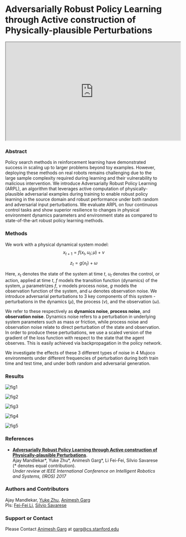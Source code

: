 # Adversarially Robust Policy Learning through Active construction of Physically-plausible Perturbations

<iframe width="560" height="315" src="https://www.youtube.com/embed/yZ-gSsbbzh0?autoplay=0&showinfo=0&controls=2&modestbranding=1&rel=0&theme=light" frameborder="10" allowfullscreen></iframe>

<!---
### Demonstration (click to view)
[![Advesarially Robust Policy Learning](https://img.youtube.com/vi/yZ-gSsbbzh0/0.jpg)](https://www.youtube.com/watch?v=yZ-gSsbbzh0)
--->

### Abstract
Policy search methods in reinforcement learning have demonstrated success in scaling up to larger problems beyond toy examples. However, deploying these methods on real robots remains challenging due to the large sample complexity required during learning and their vulnerability to malicious intervention. We introduce Adversarially Robust Policy Learning (ARPL), an algorithm that leverages active computation of physically-plausible adversarial examples during training to enable robust policy learning in the source domain and robust performance under both random and adversarial input perturbations. We evaluate ARPL on four continuous control tasks and show superior resilience to changes in physical environment dynamics parameters and environment state as compared to state-of-the-art robust policy learning methods.

### Methods
We work with a physical dynamical system model:
$$
x_{t+1} = f(x_t, u_t; \mu) + \nu
$$

$$
z_t = g(x_t) + \omega
$$

Here, $x_t$ denotes the state of the system at time $t$, $u_t$ denotes the control, or action, applied at time $t$, $f$ models the transition function (dynamics) of the system, $\mu$ parametrizes $f$, $\nu$ models process noise, $g$ models the observation function of the system, and $\omega$ denotes observation noise. We introduce adversarial perturbations to 3 key components of this system - perturbations in the dynamics ($\mu$), the process ($\nu$), and the observation ($\omega$). 

We refer to these respectively as **dynamics noise**, **process noise**, and **observation noise**. Dynamics noise refers to a perturbation in underlying system parameters such as mass or friction, while process noise and observation noise relate to direct perturbation of the state and observation. In order to produce these perturbations, we use a scaled version of the gradient of the loss function with respect to the state that the agent observes. This is easily achieved via backpropagation in the policy network.

We investigate the effects of these 3 different types of noise in 4 Mujoco environments under different frequencies of perturbation during both train time and test time, and under both random and adversarial generation.

### Results

![fig1](https://stanfordvl.github.io/ARPL/figs/fig1.png)

![fig2](https://stanfordvl.github.io/ARPL/figs/fig2.png)

![fig3](https://stanfordvl.github.io/ARPL/figs/fig3.png)

![fig4](https://stanfordvl.github.io/ARPL/figs/fig4.png)

![fig5](https://stanfordvl.github.io/ARPL/figs/fig5.png)

### References
- [**Adversarially Robust Policy Learning through Active construction of Physically-plausible Perturbations**](https://stanfordvl.github.io/ARPL/arpl_mzg_iros17.pdf).  
  Ajay Mandlekar\*, Yuke Zhu\*, Animesh Garg*, Li Fei-Fei, Silvio Savarese (\* denotes equal contribution).  
  *Under review at IEEE International Conference on Intelligent Robotics and Systems, (IROS) 2017*

### Authors and Contributors  

Ajay Mandlekar, [Yuke Zhu](https://web.stanford.edu/~yukez/), [Animesh Garg](http://ai.stanford.edu/~garg/)  
PIs: [Fei-Fei Li](http://vision.stanford.edu/feifeili/), [Silvio Savarese](cvgl.stanford.edu/silvio/)

### Support or Contact

Please Contact [Animesh Garg](http://ai.stanford.edu/~garg/) at [garg@cs.stanford.edu](mail:garg@cs.stanford.edu)
